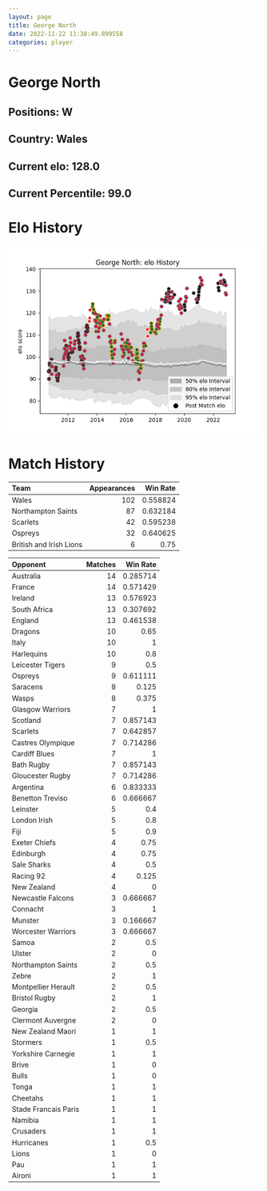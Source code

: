 ```yaml
---  
layout: page  
title: George North  
date: 2022-11-22 11:38:49.899558  
categories: player  
---
```

# George North

## Positions: W

## Country: Wales

## Current elo: 128.0

## Current Percentile: 99.0

# Elo History


![elo history](history_GeorgeNorth.png)
# Match History


| Team                    |   Appearances |   Win Rate |
|:------------------------|--------------:|-----------:|
| Wales                   |           102 |   0.558824 |
| Northampton Saints      |            87 |   0.632184 |
| Scarlets                |            42 |   0.595238 |
| Ospreys                 |            32 |   0.640625 |
| British and Irish Lions |             6 |   0.75     |

| Opponent             |   Matches |   Win Rate |
|:---------------------|----------:|-----------:|
| Australia            |        14 |   0.285714 |
| France               |        14 |   0.571429 |
| Ireland              |        13 |   0.576923 |
| South Africa         |        13 |   0.307692 |
| England              |        13 |   0.461538 |
| Dragons              |        10 |   0.65     |
| Italy                |        10 |   1        |
| Harlequins           |        10 |   0.8      |
| Leicester Tigers     |         9 |   0.5      |
| Ospreys              |         9 |   0.611111 |
| Saracens             |         8 |   0.125    |
| Wasps                |         8 |   0.375    |
| Glasgow Warriors     |         7 |   1        |
| Scotland             |         7 |   0.857143 |
| Scarlets             |         7 |   0.642857 |
| Castres Olympique    |         7 |   0.714286 |
| Cardiff Blues        |         7 |   1        |
| Bath Rugby           |         7 |   0.857143 |
| Gloucester Rugby     |         7 |   0.714286 |
| Argentina            |         6 |   0.833333 |
| Benetton Treviso     |         6 |   0.666667 |
| Leinster             |         5 |   0.4      |
| London Irish         |         5 |   0.8      |
| Fiji                 |         5 |   0.9      |
| Exeter Chiefs        |         4 |   0.75     |
| Edinburgh            |         4 |   0.75     |
| Sale Sharks          |         4 |   0.5      |
| Racing 92            |         4 |   0.125    |
| New Zealand          |         4 |   0        |
| Newcastle Falcons    |         3 |   0.666667 |
| Connacht             |         3 |   1        |
| Munster              |         3 |   0.166667 |
| Worcester Warriors   |         3 |   0.666667 |
| Samoa                |         2 |   0.5      |
| Ulster               |         2 |   0        |
| Northampton Saints   |         2 |   0.5      |
| Zebre                |         2 |   1        |
| Montpellier Herault  |         2 |   0.5      |
| Bristol Rugby        |         2 |   1        |
| Georgia              |         2 |   0.5      |
| Clermont Auvergne    |         2 |   0        |
| New Zealand Maori    |         1 |   1        |
| Stormers             |         1 |   0.5      |
| Yorkshire Carnegie   |         1 |   1        |
| Brive                |         1 |   0        |
| Bulls                |         1 |   0        |
| Tonga                |         1 |   1        |
| Cheetahs             |         1 |   1        |
| Stade Francais Paris |         1 |   1        |
| Namibia              |         1 |   1        |
| Crusaders            |         1 |   1        |
| Hurricanes           |         1 |   0.5      |
| Lions                |         1 |   0        |
| Pau                  |         1 |   1        |
| Aironi               |         1 |   1        |